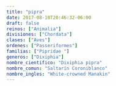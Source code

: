 ```yaml
---
title: "pipra"
date: 2017-08-18T20:46:32-06:00
draft: false
reinos: ["Animalia"]
divisiones: ["Chordata"]
clases: ["Aves"]
ordenes: ["Passeriformes"]
familias: ["Pipridae "]
generos: ["Dixiphia"]
nombre_cientifico: "Dixiphia pipra"
nombre_comun: "Saltarín Coroniblanco"
nombre_ingles: "White-crowned Manakin"
---
```

